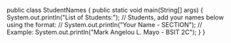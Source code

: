 public class StudentNames {
    public static void main(String[] args) {
        System.out.println("List of Students:");
        // Students, add your names below using the format:
        // System.out.println("Your Name - SECTION");
        // Example:
        System.out.println("Mark Angelou L. Mayo - BSIT 2C");
    }
}
